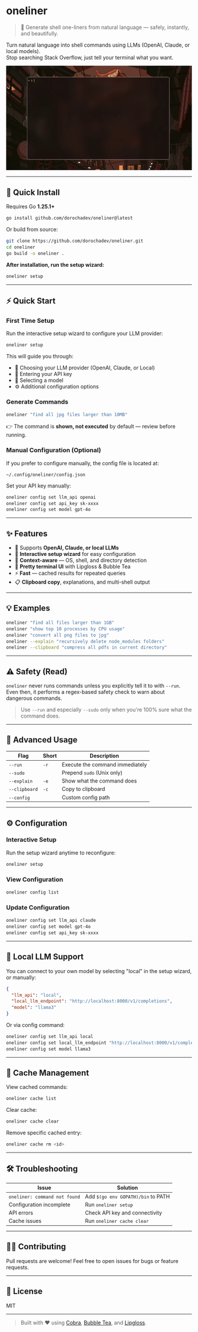 # oneliner

> 🧠 Generate shell one-liners from natural language — safely, instantly, and beautifully.

Turn natural language into shell commands using LLMs (OpenAI, Claude, or local models).  
Stop searching Stack Overflow, just tell your terminal what you want.

![Demo](./demo-assets-ignore/demo.gif)

---

## 🚀 Quick Install

Requires Go **1.25.1+**

```bash
go install github.com/dorochadev/oneliner@latest
```

Or build from source:

```bash
git clone https://github.com/dorochadev/oneliner.git
cd oneliner
go build -o oneliner .
```

**After installation, run the setup wizard:**

```bash
oneliner setup
```

---

## ⚡ Quick Start

### First Time Setup

Run the interactive setup wizard to configure your LLM provider:

```bash
oneliner setup
```

This will guide you through:
- 🎯 Choosing your LLM provider (OpenAI, Claude, or Local)
- 🔑 Entering your API key
- 🤖 Selecting a model
- ⚙️ Additional configuration options

### Generate Commands

```bash
oneliner "find all jpg files larger than 10MB"
```

👉 The command is **shown, not executed** by default — review before running.

### Manual Configuration (Optional)

If you prefer to configure manually, the config file is located at:

```
~/.config/oneliner/config.json
```

Set your API key manually:

```bash
oneliner config set llm_api openai
oneliner config set api_key sk-xxxx
oneliner config set model gpt-4o
```

---

## ✨ Features

* 🤖 Supports **OpenAI, Claude, or local LLMs**
* 🎯 **Interactive setup wizard** for easy configuration
* 🧠 **Context-aware** — OS, shell, and directory detection
* 🎨 **Pretty terminal UI** with Lipgloss & Bubble Tea
* ⚡ **Fast** — cached results for repeated queries
* 📋 **Clipboard copy**, explanations, and multi-shell output

---

## 💡 Examples

```bash
oneliner "find all files larger than 1GB"
oneliner "show top 10 processes by CPU usage"
oneliner "convert all png files to jpg"
oneliner --explain "recursively delete node_modules folders"
oneliner --clipboard "compress all pdfs in current directory"
```

---

## ⚠️ Safety (Read)

`oneliner` never runs commands unless you explicitly tell it to with `--run`.
Even then, it performs a regex-based safety check to warn about dangerous commands.

> Use `--run` and especially `--sudo` only when you're 100% sure what the command does.

---

## 🧰 Advanced Usage

| Flag          | Short | Description                     |
| ------------- | ----- | ------------------------------- |
| `--run`       | `-r`  | Execute the command immediately |
| `--sudo`      |       | Prepend `sudo` (Unix only)      |
| `--explain`   | `-e`  | Show what the command does      |
| `--clipboard` | `-c`  | Copy to clipboard               |
| `--config`    |       | Custom config path              |

---

## ⚙️ Configuration

### Interactive Setup

Run the setup wizard anytime to reconfigure:

```bash
oneliner setup
```

### View Configuration

```bash
oneliner config list
```

### Update Configuration

```bash
oneliner config set llm_api claude
oneliner config set model gpt-4o
oneliner config set api_key sk-xxxx
```

---

## 🧩 Local LLM Support

You can connect to your own model by selecting "local" in the setup wizard, or manually:

```json
{
  "llm_api": "local",
  "local_llm_endpoint": "http://localhost:8000/v1/completions",
  "model": "llama3"
}
```

Or via config command:

```bash
oneliner config set llm_api local
oneliner config set local_llm_endpoint "http://localhost:8000/v1/completions"
oneliner config set model llama3
```

---

## 🧹 Cache Management

View cached commands:

```bash
oneliner cache list
```

Clear cache:

```bash
oneliner cache clear
```

Remove specific cached entry:

```bash
oneliner cache rm <id>
```

---

## 🛠️ Troubleshooting

| Issue                         | Solution                           |
| ----------------------------- | ---------------------------------- |
| `oneliner: command not found` | Add `$(go env GOPATH)/bin` to PATH |
| Configuration incomplete      | Run `oneliner setup`               |
| API errors                    | Check API key and connectivity     |
| Cache issues                  | Run `oneliner cache clear`         |

---

## 🧑‍💻 Contributing

Pull requests are welcome! Feel free to open issues for bugs or feature requests.

---

## 📜 License

MIT

---

> Built with ❤️ using [Cobra](https://github.com/spf13/cobra), [Bubble Tea](https://github.com/charmbracelet/bubbletea), and [Lipgloss](https://github.com/charmbracelet/lipgloss).